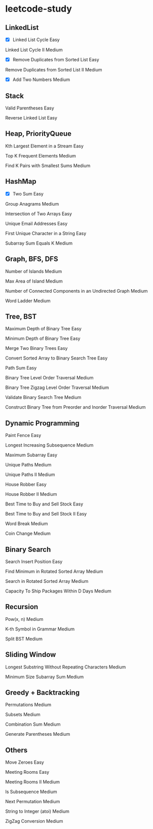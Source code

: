 # leetcode-study

## LinkedList	

- [x] Linked List Cycle Easy

Linked List Cycle II	Medium

- [x] Remove Duplicates from Sorted List	Easy

Remove Duplicates from Sorted List II	Medium

- [x] Add Two Numbers	Medium
	
## Stack	

Valid Parentheses	Easy

Reverse Linked List	Easy
	
## Heap, PriorityQueue	

Kth Largest Element in a Stream	Easy

Top K Frequent Elements	Medium

Find K Pairs with Smallest Sums	Medium
	
## HashMap	

- [x] Two Sum	Easy

Group Anagrams	Medium

Intersection of Two Arrays	Easy

Unique Email Addresses	Easy

First Unique Character in a String	Easy

Subarray Sum Equals K	Medium
	
## Graph, BFS, DFS	

Number of Islands	Medium

Max Area of Island	Medium

Number of Connected Components in an Undirected Graph Medium

Word Ladder	Medium
	
## Tree, BST	
Maximum Depth of Binary Tree	Easy

Minimum Depth of Binary Tree	Easy

Merge Two Binary Trees	Easy

Convert Sorted Array to Binary Search Tree	Easy

Path Sum	Easy

Binary Tree Level Order Traversal	Medium

Binary Tree Zigzag Level Order Traversal	Medium

Validate Binary Search Tree	Medium

Construct Binary Tree from Preorder and Inorder Traversal	Medium
	
## Dynamic Programming	

Paint Fence	Easy

Longest Increasing Subsequence	Medium

Maximum Subarray	Easy

Unique Paths	Medium

Unique Paths II	Medium

House Robber	Easy

House Robber II	Medium

Best Time to Buy and Sell Stock	Easy

Best Time to Buy and Sell Stock II	Easy

Word Break	Medium

Coin Change	Medium
	
## Binary Search	

Search Insert Position	Easy

Find Minimum in Rotated Sorted Array	Medium

Search in Rotated Sorted Array	Medium

Capacity To Ship Packages Within D Days	Medium
	
## Recursion	

Pow(x, n)	Medium

K-th Symbol in Grammar	Medium

Split BST	Medium
	
## Sliding Window	

Longest Substring Without Repeating Characters	Medium

Minimum Size Subarray Sum	Medium
	
## Greedy + Backtracking	

Permutations	Medium

Subsets	Medium

Combination Sum	Medium

Generate Parentheses	Medium
	
## Others	

Move Zeroes	Easy

Meeting Rooms	Easy

Meeting Rooms II	Medium

Is Subsequence	Medium

Next Permutation	Medium

String to Integer (atoi)	Medium

ZigZag Conversion	Medium
